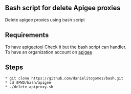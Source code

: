 ## Bash script for delete Apigee proxies
Delete apigee proxies using bash script

## Requirements
To have [apigeetool](https://github.com/apigee/apigeetool-node) Check it but the bash script can handler.<br/>
To have an organization account on [apigee](https://login.apigee.com/login)

## Steps
```
* git clone https://github.com/danielitogomez/bash.git
* cd $PWD/bash/apigee
* ./delete-apiproxy.sh
```
